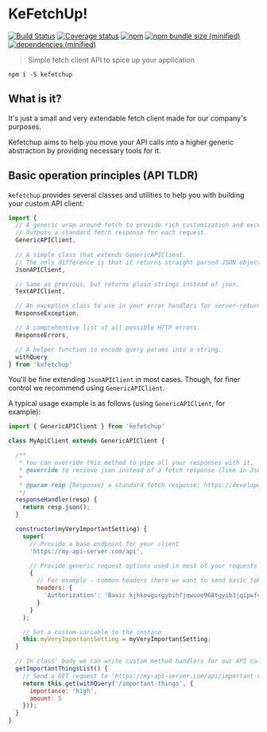# KeFetchUp!

[![Build Status](https://img.shields.io/travis/KazanExpress/kefetchup/master.svg?logo=travis&style=flat-square)](https://travis-ci.org/KazanExpress/kefetchup) [![Coverage status](https://img.shields.io/coveralls/github/KazanExpress/kefetchup/master.svg?style=flat-square)](https://coveralls.io/github/KazanExpress/kefetchup?branch=master) [![npm](https://img.shields.io/npm/v/kefetchup.svg?style=flat-square)](https://www.npmjs.com/package/kefetchup) 
[![npm bundle size (minified)](https://img.shields.io/bundlephobia/minzip/kefetchup.svg?style=flat-square)]() [![dependencies (minified)](https://img.shields.io/badge/dependencies-none-yellow.svg?style=flat-square)]()

> Simple fetch client API to spice up your application

`npm i -S kefetchup`

## What is it?

It's just a small and very extendable fetch client made for our company's purposes.

Kefetchup aims to help you move your API calls into a higher generic abstraction by providing necessary tools for it.

## Basic operation principles (API TLDR)

`kefetchup` provides several classes and utilities to help you with building your custom API client:

```js
import {
  // A generic wrap around fetch to provide rich customization and exception handling. 
  // Outputs a standard fetch response for each request.
  GenericAPIClient,
                
  // A simple class that extends GenericAPIClient.
  // The only difference is that it returns straight parsed JSON object, instead of a fetch response.
  JsonAPIClient,

  // Same as previous, but returns plain strings instead of json.
  TextAPIClient,

  // An exception class to use in your error handlers for server-returned errors. Provides statuses and stack traces.
  ResponseException,

  // A comprehensive list of all possible HTTP errors.
  ResponseErrors,

  // A helper function to encode query params into a string.
  withQuery
} from 'kefetchup'
```

You'll be fine extending `JsonAPIClient` in most cases. Though, for finer control we recommend using `GenericAPIClient`.

A typical usage example is as follows (using `GenericAPIClient`, for example):

```js
import { GenericAPIClient } from 'kefetchup'

class MyApiClient extends GenericAPIClient {

  /**
   * You can override this method to pipe all your responses with it.
   * @override to recieve json instead of a fetch response (like in JsonAPIClient)
   * 
   * @param resp {Response} a standard fetch response: https://developer.mozilla.org/en-US/docs/Web/API/Response
   */
  responseHandler(resp) {
    return resp.json();
  }

  constructor(myVeryImportantSetting) {
    super(
      // Provide a base endpoint for your client
      'https://my-api-server.com/api',

      // Provide generic request options used in most of your requests
      {
        // For example - common headers (here we want to send basic token with each request)
        headers: {
          'Authorization': 'Basic kjhkowgurgybihfjqwuoe968tgyib3jqipwfe08s79d=='
        }
      }
    );

    // Set a custom variable to the instace
    this.myVeryImportantSetting = myVeryImportantSetting;
  }

  // In class' body we can write custom method handlers for our API calls
  getImportantThingsList() {
    // Send a GET request to 'https://my-api-server.com/api/important-things?importance=high&amount=5'
    return this.get(withQuery('/important-things', {
      importance: 'high',
      amount: 5
    }));
  }
}
```
